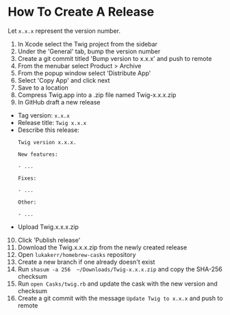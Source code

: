 # How To Create A Release

Let `x.x.x` represent the version number.

1. In Xcode select the Twig project from the sidebar
2. Under the 'General' tab, bump the version number
3. Create a git commit titled 'Bump version to x.x.x' and push to remote
4. From the menubar select Product > Archive
5. From the popup window select 'Distribute App'
6. Select 'Copy App' and click next
7. Save to a location
8. Compress Twig.app into a .zip file named Twig-x.x.x.zip
9. In GitHub draft a new release
  - Tag version: `x.x.x`
  - Release title: `Twig x.x.x`
  - Describe this release:
    ```
    Twig version x.x.x.

    New features:

    - ...

    Fixes:

    - ...

    Other:

    - ...
    ```
  - Upload Twig.x.x.x.zip
10. Click 'Publish release'
11. Download the Twig.x.x.x.zip from the newly created release
12. Open `lukakerr/homebrew-casks` repository
13. Create a new branch if one already doesn't exist
14. Run `shasum -a 256  ~/Downloads/Twig-x.x.x.zip` and copy the SHA-256 checksum
15. Run `open Casks/twig.rb` and update the cask with the new version and checksum
16. Create a git commit with the message `Update Twig to x.x.x` and push to remote
